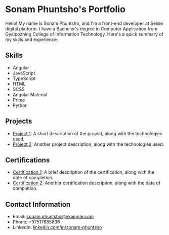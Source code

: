 # Sonam Phuntsho's Portfolio

Hello! My name is Sonam Phuntsho, and I'm a front-end developer at Selise digital platform. I have a Bachelor's degree in Computer Application from Gyalpozhing College of Information Technology. Here's a quick summary of my skills and experience:

## Skills
- Angular
- JavaScript
- TypeScript
- HTML
- SCSS
- Angular Material
- Prime
- Python

## Projects
- [Project 1](https://github.com/project1): A short description of the project, along with the technologies used.
- [Project 2](https://github.com/project2): Another project description, along with the technologies used.

## Certifications
- [Certification 1](https://example.com/certification1): A brief description of the certification, along with the date of completion.
- [Certification 2](https://example.com/certification2): Another certification description, along with the date of completion.

## Contact Information
- Email: sonam.phuntsho@example.com
- Phone: +97517685836
- LinkedIn: [linkedin.com/in/sonam-phuntsho](https://www.linkedin.com/in/sonam-phuntsho/)

